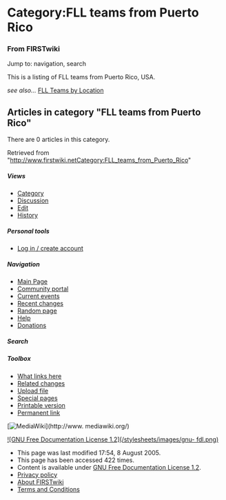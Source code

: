 # Category:FLL teams from Puerto Rico

### From FIRSTwiki

Jump to: navigation, search

This is a listing of FLL teams from Puerto Rico, USA.

_see also..._ [FLL Teams by Location](FLL_Teams_by_Location "FLL
Teams by Location" )

  

## Articles in category "FLL teams from Puerto Rico"

There are 0 articles in this category.

Retrieved from
"<http://www.firstwiki.netCategory:FLL_teams_from_Puerto_Rico>"

##### Views

  * [Category](Category:FLL_teams_from_Puerto_Rico)
  * [Discussion](/index.php?title=Category_talk:FLL_teams_from_Puerto_Rico&action=edit)
  * [Edit](/index.php?title=Category:FLL_teams_from_Puerto_Rico&action=edit)
  * [History](/index.php?title=Category:FLL_teams_from_Puerto_Rico&action=history)

##### Personal tools

  * [Log in / create account](/index.php?title=Special:Userlogin&returnto=Category:FLL_teams_from_Puerto_Rico)

[](Main_Page "Main Page" )

##### Navigation

  * [Main Page](Main_Page)
  * [Community portal](FIRSTwiki:Community_portal)
  * [Current events](Current_events)
  * [Recent changes](Special:Recentchanges)
  * [Random page](Special:Random)
  * [Help](Help:Contents)
  * [Donations](FIRSTwiki:Site_support)

##### Search



##### Toolbox

  * [What links here](Special:Whatlinkshere/Category:FLL_teams_from_Puerto_Rico)
  * [Related changes](Special:Recentchangeslinked/Category:FLL_teams_from_Puerto_Rico)
  * [Upload file](Special:Upload)
  * [Special pages](Special:Specialpages)
  * [Printable version](/index.php?title=Category:FLL_teams_from_Puerto_Rico&printable=yes)
  * [Permanent link](/index.php?title=Category:FLL_teams_from_Puerto_Rico&oldid=40629)

[![MediaWiki](/skins/common/images/poweredby_mediawiki_88x31.png)](http://www.
mediawiki.org/)

[![GNU Free Documentation License 1.2](/stylesheets/images/gnu-
fdl.png)](http://www.gnu.org/copyleft/fdl.html)

  * This page was last modified 17:54, 8 August 2005.
  * This page has been accessed 422 times.
  * Content is available under [GNU Free Documentation License 1.2](http://www.gnu.org/copyleft/fdl.html "http://www.gnu.org/copyleft/fdl.html" ).
  * [Privacy policy](FIRSTwiki:Privacy_policy "FIRSTwiki:Privacy policy" )
  * [About FIRSTwiki](FIRSTwiki:About "FIRSTwiki:About" )
  * [Terms and Conditions](FIRSTwiki:Terms_and_conditions "FIRSTwiki:Terms and conditions" )

